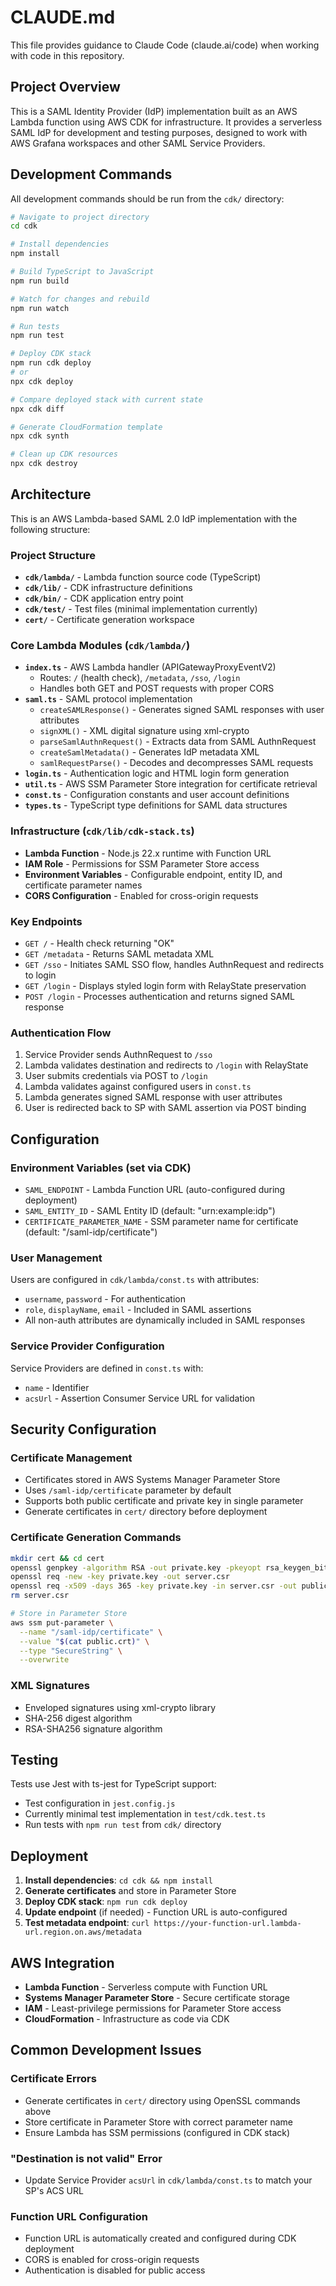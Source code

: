 # CLAUDE.md

This file provides guidance to Claude Code (claude.ai/code) when working with code in this repository.

## Project Overview

This is a SAML Identity Provider (IdP) implementation built as an AWS Lambda function using AWS CDK for infrastructure. It provides a serverless SAML IdP for development and testing purposes, designed to work with AWS Grafana workspaces and other SAML Service Providers.

## Development Commands

All development commands should be run from the `cdk/` directory:

```bash
# Navigate to project directory
cd cdk

# Install dependencies
npm install

# Build TypeScript to JavaScript
npm run build

# Watch for changes and rebuild
npm run watch

# Run tests
npm run test

# Deploy CDK stack
npm run cdk deploy
# or
npx cdk deploy

# Compare deployed stack with current state
npx cdk diff

# Generate CloudFormation template
npx cdk synth

# Clean up CDK resources
npx cdk destroy
```

## Architecture

This is an AWS Lambda-based SAML 2.0 IdP implementation with the following structure:

### Project Structure
- **`cdk/lambda/`** - Lambda function source code (TypeScript)
- **`cdk/lib/`** - CDK infrastructure definitions
- **`cdk/bin/`** - CDK application entry point
- **`cdk/test/`** - Test files (minimal implementation currently)
- **`cert/`** - Certificate generation workspace

### Core Lambda Modules (`cdk/lambda/`)
- **`index.ts`** - AWS Lambda handler (APIGatewayProxyEventV2)
  - Routes: `/` (health check), `/metadata`, `/sso`, `/login`
  - Handles both GET and POST requests with proper CORS
- **`saml.ts`** - SAML protocol implementation
  - `createSAMLResponse()` - Generates signed SAML responses with user attributes
  - `signXML()` - XML digital signature using xml-crypto
  - `parseSamlAuthnRequest()` - Extracts data from SAML AuthnRequest
  - `createSamlMetadata()` - Generates IdP metadata XML
  - `samlRequestParse()` - Decodes and decompresses SAML requests
- **`login.ts`** - Authentication logic and HTML login form generation
- **`util.ts`** - AWS SSM Parameter Store integration for certificate retrieval
- **`const.ts`** - Configuration constants and user account definitions
- **`types.ts`** - TypeScript type definitions for SAML data structures

### Infrastructure (`cdk/lib/cdk-stack.ts`)
- **Lambda Function** - Node.js 22.x runtime with Function URL
- **IAM Role** - Permissions for SSM Parameter Store access
- **Environment Variables** - Configurable endpoint, entity ID, and certificate parameter names
- **CORS Configuration** - Enabled for cross-origin requests

### Key Endpoints
- `GET /` - Health check returning "OK"
- `GET /metadata` - Returns SAML metadata XML
- `GET /sso` - Initiates SAML SSO flow, handles AuthnRequest and redirects to login
- `GET /login` - Displays styled login form with RelayState preservation
- `POST /login` - Processes authentication and returns signed SAML response

### Authentication Flow
1. Service Provider sends AuthnRequest to `/sso`
2. Lambda validates destination and redirects to `/login` with RelayState
3. User submits credentials via POST to `/login`
4. Lambda validates against configured users in `const.ts`
5. Lambda generates signed SAML response with user attributes
6. User is redirected back to SP with SAML assertion via POST binding

## Configuration

### Environment Variables (set via CDK)
- `SAML_ENDPOINT` - Lambda Function URL (auto-configured during deployment)
- `SAML_ENTITY_ID` - SAML Entity ID (default: "urn:example:idp")
- `CERTIFICATE_PARAMETER_NAME` - SSM parameter name for certificate (default: "/saml-idp/certificate")

### User Management
Users are configured in `cdk/lambda/const.ts` with attributes:
- `username`, `password` - For authentication
- `role`, `displayName`, `email` - Included in SAML assertions
- All non-auth attributes are dynamically included in SAML responses

### Service Provider Configuration
Service Providers are defined in `const.ts` with:
- `name` - Identifier
- `acsUrl` - Assertion Consumer Service URL for validation

## Security Configuration

### Certificate Management
- Certificates stored in AWS Systems Manager Parameter Store
- Uses `/saml-idp/certificate` parameter by default
- Supports both public certificate and private key in single parameter
- Generate certificates in `cert/` directory before deployment

### Certificate Generation Commands
```bash
mkdir cert && cd cert
openssl genpkey -algorithm RSA -out private.key -pkeyopt rsa_keygen_bits:2048
openssl req -new -key private.key -out server.csr
openssl req -x509 -days 365 -key private.key -in server.csr -out public.crt
rm server.csr

# Store in Parameter Store
aws ssm put-parameter \
  --name "/saml-idp/certificate" \
  --value "$(cat public.crt)" \
  --type "SecureString" \
  --overwrite
```

### XML Signatures
- Enveloped signatures using xml-crypto library
- SHA-256 digest algorithm
- RSA-SHA256 signature algorithm

## Testing

Tests use Jest with ts-jest for TypeScript support:
- Test configuration in `jest.config.js`
- Currently minimal test implementation in `test/cdk.test.ts`
- Run tests with `npm run test` from `cdk/` directory

## Deployment

1. **Install dependencies**: `cd cdk && npm install`
2. **Generate certificates** and store in Parameter Store
3. **Deploy CDK stack**: `npm run cdk deploy`
4. **Update endpoint** (if needed) - Function URL is auto-configured
5. **Test metadata endpoint**: `curl https://your-function-url.lambda-url.region.on.aws/metadata`

## AWS Integration

- **Lambda Function** - Serverless compute with Function URL
- **Systems Manager Parameter Store** - Secure certificate storage
- **IAM** - Least-privilege permissions for Parameter Store access
- **CloudFormation** - Infrastructure as code via CDK

## Common Development Issues

### Certificate Errors
- Generate certificates in `cert/` directory using OpenSSL commands above
- Store certificate in Parameter Store with correct parameter name
- Ensure Lambda has SSM permissions (configured in CDK stack)

### "Destination is not valid" Error  
- Update Service Provider `acsUrl` in `cdk/lambda/const.ts` to match your SP's ACS URL

### Function URL Configuration
- Function URL is automatically created and configured during CDK deployment
- CORS is enabled for cross-origin requests
- Authentication is disabled for public access